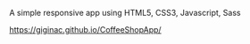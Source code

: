 A simple responsive app using HTML5, CSS3, Javascript, Sass

https://giginac.github.io/CoffeeShopApp/
